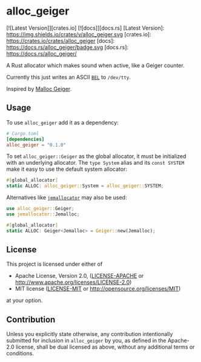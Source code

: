 # alloc_geiger

[![Latest Version]][crates.io] [![docs]][docs.rs]
[Latest Version]: https://img.shields.io/crates/v/alloc_geiger.svg
[crates.io]: https://crates.io/crates/alloc_geiger
[docs]: https://docs.rs/alloc_geiger/badge.svg
[docs.rs]: https://docs.rs/alloc_geiger/

A Rust allocator which makes sound when active, like a Geiger counter.

Currently this just writes an ASCII [`BEL`] to `/dev/tty`.

Inspired by [Malloc Geiger].

[`BEL`]: https://en.wikipedia.org/wiki/Bell_character
[Malloc Geiger]: https://github.com/laserallan/malloc_geiger

## Usage

To use `alloc_geiger` add it as a dependency:

```toml
# Cargo.toml
[dependencies]
alloc_geiger = "0.1.0"
```

To set `alloc_geiger::Geiger` as the global allocator, it must be initialized
with an underlying allocator. The `type System` alias and its `const SYSTEM`
make it easy to use the default system allocator:

```rust
#[global_allocator]
static ALLOC: alloc_geiger::System = alloc_geiger::SYSTEM;
```

Alternatives like [`jemallocator`] may also be used:

```rust
use alloc_geiger::Geiger;
use jemallocator::Jemalloc;

#[global_allocator]
static ALLOC: Geiger<Jemalloc> = Geiger::new(Jemalloc);
```

[`jemallocator`]: https://crates.io/crates/jemallocator

## License

This project is licensed under either of

 * Apache License, Version 2.0, ([LICENSE-APACHE](LICENSE-APACHE) or
   http://www.apache.org/licenses/LICENSE-2.0)
 * MIT license ([LICENSE-MIT](LICENSE-MIT) or
   http://opensource.org/licenses/MIT)

at your option.

## Contribution

Unless you explicitly state otherwise, any contribution intentionally submitted
for inclusion in `alloc_geiger` by you, as defined in the Apache-2.0 license,
shall be dual licensed as above, without any additional terms or conditions.
